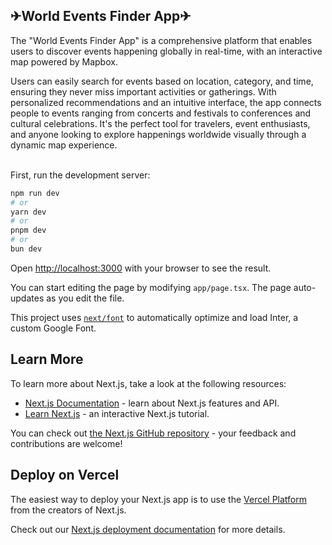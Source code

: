 <h2>✈World Events Finder App✈</h2>
<p>The "World Events Finder App" is a comprehensive platform that enables users to discover events happening globally in real-time, with an interactive map powered by Mapbox.</p> 
<p>Users can easily search for events based on location, category, and time, ensuring they never miss important activities or gatherings. With personalized recommendations and an intuitive interface, 
the app connects people to events ranging from concerts and festivals to conferences and cultural celebrations. It's the perfect tool for travelers, event enthusiasts, and anyone looking to explore happenings worldwide visually through a dynamic map experience.</p>
</br>
First, run the development server:

```bash
npm run dev
# or
yarn dev
# or
pnpm dev
# or
bun dev
```

Open [http://localhost:3000](http://localhost:3000) with your browser to see the result.

You can start editing the page by modifying `app/page.tsx`. The page auto-updates as you edit the file.

This project uses [`next/font`](https://nextjs.org/docs/basic-features/font-optimization) to automatically optimize and load Inter, a custom Google Font.

## Learn More

To learn more about Next.js, take a look at the following resources:

- [Next.js Documentation](https://nextjs.org/docs) - learn about Next.js features and API.
- [Learn Next.js](https://nextjs.org/learn) - an interactive Next.js tutorial.

You can check out [the Next.js GitHub repository](https://github.com/vercel/next.js/) - your feedback and contributions are welcome!

## Deploy on Vercel

The easiest way to deploy your Next.js app is to use the [Vercel Platform](https://vercel.com/new?utm_medium=default-template&filter=next.js&utm_source=create-next-app&utm_campaign=create-next-app-readme) from the creators of Next.js.

Check out our [Next.js deployment documentation](https://nextjs.org/docs/deployment) for more details.
